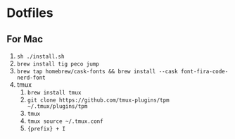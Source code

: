 # Dotfiles

## For Mac

1. `sh ./install.sh`
1. `brew install tig peco jump`
1. `brew tap homebrew/cask-fonts && brew install --cask font-fira-code-nerd-font`
1. tmux
   1. `brew install tmux`
   1. `git clone https://github.com/tmux-plugins/tpm ~/.tmux/plugins/tpm`
   1. `tmux`
   1. `tmux source ~/.tmux.conf`
   1. `{prefix} + I`
